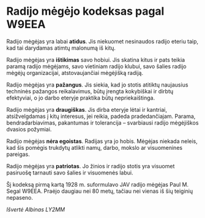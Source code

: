 # Radijo mėgėjo kodeksas pagal W9EEA

Radijo mėgėjas yra labai **atidus**. Jis niekuomet nesinaudos radijo eteriu taip, kad tai darydamas atimtų malonumą iš kitų.

Radijo mėgėjas yra **ištikimas** savo hobiui. Jis skatina kitus ir pats teikia paramą radijo mėgėjams, savo vietiniam radijo klubui, savo šalies radijo mėgėjų organizacijai, atstovaujančiai mėgėjišką radiją.

Radijo mėgėjas yra **pažangus**. Jis siekia, kad jo stotis atitiktų naujausius techninės pažangos reikalavimus, būtų įrengta kokybiškai ir dirbtų efektyviai, o jo darbo eteryje praktika būtų nepriekaištinga.

Radijo mėgėjas yra **draugiškas**. Jis dirba eteryje lėtai ir kantriai, atsižvelgdamas į kitų interesus, jei reikia, padeda pradedančiajam. Parama, bendradarbiavimas, pakantumas ir tolerancija – svarbiausi radijo mėgėjiškos dvasios požymiai.

Radijo mėgėjas **nėra egoistas**. Radijas yra jo hobis. Mėgėjas niekada neleis, kad šis pomėgis trukdytų atlikti namų, darbo, mokslo ar visuomenines pareigas.

Radijo mėgėjas yra **patriotas**. Jo žinios ir radijo stotis yra visuomet pasiruošę tarnauti savo šalies ir visuomenės labui.

Šį kodeksą pirmą kartą 1928 m. suformulavo JAV radijo mėgėjas Paul M. Segal W9EEA. Praėjo daugiau nei 80 metų, tačiau nei vienas iš šių teiginių nepaseno.

_Išvertė Albinas LY2MM_
